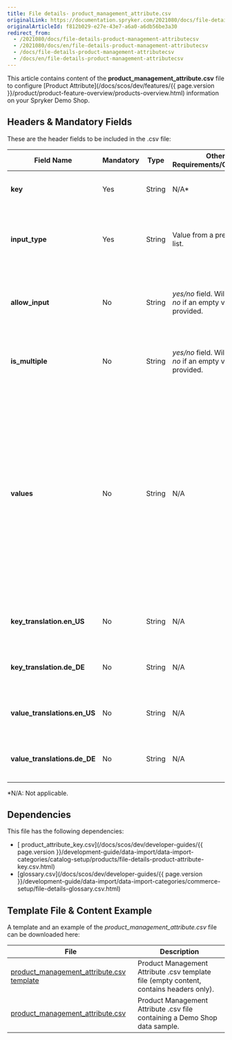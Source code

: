 ```yaml
---
title: File details- product_management_attribute.csv
originalLink: https://documentation.spryker.com/2021080/docs/file-details-product-management-attributecsv
originalArticleId: f812b029-e27e-43e7-a6a0-a6db56be3a30
redirect_from:
  - /2021080/docs/file-details-product-management-attributecsv
  - /2021080/docs/en/file-details-product-management-attributecsv
  - /docs/file-details-product-management-attributecsv
  - /docs/en/file-details-product-management-attributecsv
---
```


This article contains content of the **product_management_attribute.csv** file to configure [Product Attribute](/docs/scos/dev/features/{{ page.version }}/product/product-feature-overview/products-overview.html) information on your Spryker Demo Shop.

## Headers & Mandatory Fields 
These are the header fields to be included in the .csv file:

| Field Name | Mandatory | Type | Other Requirements/Comments | Description |
| --- | --- | --- | --- | --- |
| **key** | Yes | String |N/A* | Key identifier of the product attribute. |
| **input_type** | Yes | String |Value from a pre-defined list. | Input type of the product attribute, i.e. text, number, select, etc. |
| **allow_input** | No | String |*yes/no* field. Will be set to *no* if an empty value is provided. |Indicates if custom values can be entered in this product attribute.  |
| **is_multiple** | No | String |*yes/no* field. Will be set to *no* if an empty value is provided. |Indicates if the attribute can have multiple values.  |
| **values** | No | String |N/A | Selectable values. Field *values* is a string defining possible attribute values, separated by commas. For example, "16 GB, 32 GB, 64 GB, 128 GB" means that attribute can accept values "16 GB", "32 GB", "64 GB", "128 GB". |
| **key_translation.en_US** | No | String |N/A | Translation attribute key to the locale US language. |
| **key_translation.de_DE** | No | String |N/A | Translation attribute key to the locale DE language. |
| **value_translations.en_US** | No | String |N/A | Translation attribute value to the locale US language. |
| **value_translations.de_DE** | No | String |N/A | Translation attribute value to the locale DE language. |

*N/A: Not applicable.

## Dependencies

This file has the following dependencies:

* [ product_attribute_key.csv](/docs/scos/dev/developer-guides/{{ page.version }}/development-guide/data-import/data-import-categories/catalog-setup/products/file-details-product-attribute-key.csv.html)
* [glossary.csv](/docs/scos/dev/developer-guides/{{ page.version }}/development-guide/data-import/data-import-categories/commerce-setup/file-details-glossary.csv.html)

## Template File & Content Example
A template and an example of the *product_management_attribute.csv*  file can be downloaded here:

| File | Description |
| --- | --- |
| [product_management_attribute.csv template](https://spryker.s3.eu-central-1.amazonaws.com/docs/Developer+Guide/Back-End/Data+Manipulation/Data+Ingestion/Data+Import/Data+Import+Categories/Catalog+Setup/Products/Template+product_management_attribute.csv) | Product Management Attribute .csv template file (empty content, contains headers only). |
| [product_management_attribute.csv](https://spryker.s3.eu-central-1.amazonaws.com/docs/Developer+Guide/Back-End/Data+Manipulation/Data+Ingestion/Data+Import/Data+Import+Categories/Catalog+Setup/Products/product_management_attribute.csv) | Product Management Attribute .csv file containing a Demo Shop data sample. |
